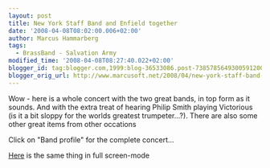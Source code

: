 ```yaml
---
layout: post
title: New York Staff Band and Enfield together
date: '2008-04-08T08:02:00.006+02:00'
author: Marcus Hammarberg
tags:
  - BrassBand - Salvation Army
modified_time: '2008-04-08T08:27:40.022+02:00'
blogger_id: tag:blogger.com,1999:blog-36533086.post-7385785649300591200
blogger_orig_url: http://www.marcusoft.net/2008/04/new-york-staff-band-and-enfield.html
---
```


Wow - here is a whole concert with the two great bands, in top form
as it sounds. And with the extra treat of hearing Philip Smith playing
Victorious (is it a bit sloppy for the worlds greatest trumpeter...?).
There are also some other great items from other occations

Click on "Band profile" for the complete concert...











[Here](http://www.nysb.org/SA_MediaPlayer.swf) is the same thing in full
screen-mode
